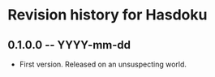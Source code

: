 # Revision history for Hasdoku

## 0.1.0.0 -- YYYY-mm-dd

* First version. Released on an unsuspecting world.
